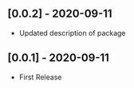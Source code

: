 ## [0.0.2] - 2020-09-11

* Updated description of package

## [0.0.1] - 2020-09-11

* First Release

